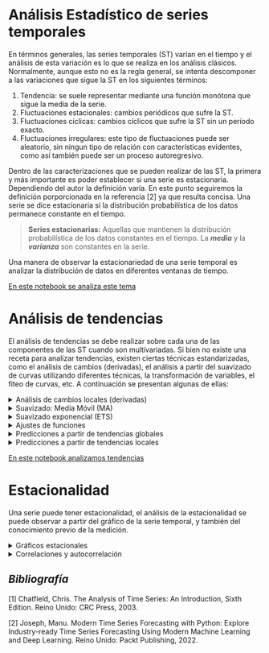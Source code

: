 # Análisis Estadístico de series temporales

En términos generales, las series temporales (ST) varían en el tiempo y el análisis de esta variación es lo que se realiza en los análisis clásicos. Normalmente, aunque esto no es la regla general, se intenta descomponer a las variaciones que sigue la ST en los siguientes términos:
1. Tendencia: se suele representar mediante una función monótona que sigue la  media de la serie.
2. Fluctuaciones estacionales: cambios periódicos que sufre la ST. 
3. Fluctuaciones cíclicas: cambios cíclicos que sufre la ST sin un período exacto.
3. Fluctuaciones irregulares: este tipo de fluctuaciones puede ser aleatorio, sin ningun tipo de relación con características evidentes, como así también puede ser un proceso autoregresivo.

Dentro de las caracterizaciones que se pueden realizar de las ST, la primera y más importante es poder establecer si una serie es estacionaria. Dependiendo del autor la definición varía. En este punto seguiremos la definición porporcionada en la referencia [2] ya que resulta concisa. Una serie se dice estacionaria si la distribución probabilística de los datos permanece constante en el tiempo. 

> **Series estacionarias:** Aquellas que mantienen la distribución probabilística de los datos constantes en el tiempo. La ***media*** y la ***varianza*** son constantes en la serie. 

Una manera de observar la estacionariedad de una serie temporal es analizar la distribución de datos en diferentes ventanas de tiempo. 

[En este notebook se analiza este tema](./Tema-3.1-plots-estacionariedad.ipynb)

# Análisis de tendencias

El análisis de tendencias se debe realizar sobre cada una de las componentes de las ST cuando son multivariadas. Si bien no existe una receta para analizar tendencias, existen ciertas técnicas estandarizadas, como el análisis de cambios (derivadas), el análisis a partir del suavizado de curvas utilizando diferentes técnicas, la transformación de variables, el fiteo de curvas, etc. A continuación se presentan algunas de ellas:

<details>
    <summary> Análisis de cambios locales (derivadas) </summary>

## Análisis de cambios locales (derivadas) 

La derivada tiempo a tiempo de una ST, se puede realizar numéricamente de muchas maneras y considerando diferente cantidad de puntos de la serie.

* Diferencia finita hacia adelante:
    $$X'(t_i) = \frac{X(t_{i+1})-X(t_i)}{t_{i+1}-t_i}$$
* Diferencia finita hacia atras:
    $$X'(t_i) = \frac{X(t_{i})-X(t_{i-1})}{t_{i}-t_{i-1}}$$
* Diferencia finita en el punto medio:
    $$X'(t_i) = \frac{X(t_{i+1})-X(t_{i-1})}{t_{i+1}-t_{i-1}}$$

Cualquiera de los tres casos previos es útil para el análisis de tendencias. Una serie con tendencia lineal tendrá por resultado una distribución derivada aproximadamente constante, mientras que si la derivada posee cambios y tendencia a su vez en el tiempo, tal tendencia puede ser de otro tipo funcional (logarítmica, exponencial, polinómica, etc). 
</details>

<details>
    <summary> Suavizado: Media Móvil (MA) </summary>

## Suavizado: Media Móvil (MA)

La media móvil, cuando es simétrica permite eliminar oscilaciones alrededor de la media. Si bien existen tratados sumamente exhaustivos, en este curso veremos la más simple de todas. La media móvil es una transformación que lleva nuestra distribución $X(t)$ en $Y(t)$. La expresión general de este tipo de transformaciones que llamaremos $Sm$ (por smooth):
$$
Sm[X(t_i)] = \sum_{r=-q}^{s}a_r\ X(t_{i+r})
$$
Si se toma $q=s$ y todos los pesos $a_r=\frac{1}{(2q+1)}$ tenemos la expresión típica de la media móvil en ventanas de ancho $2q+1$. La inspección de la media móvil sobre anchos diferentes puede servir para descartar oscilaciones y su ajuste para extraer la tendencia global, o por tramos. Es importante notar que este tipo de suavizados produce una nueva serie con $N-(2q+1)$ puntos.
</details>

<details>
    <summary> Suavizado exponencial (ETS) </summary>

## Suavizado exponencial (ETS)

Similar a la media móvil, se puede realizar un suavizado, considerando la historia de la serie hacia atrás, de modo tal que los puntos más recientes son más importantes que los previos. El decaimiento de la importancia es de forma exponencial.
$$
Sm[X(t_i)] = \sum_{j=0}^{\infty}\alpha(1-\alpha)^j X(t_{i-j}),
$$
donde $\alpha$ es una constante que satisface: $0<\alpha<1$ y recibe el nombre de constante de suavizado (smooth constant).

Si se considera sólo el primer término de la expansión, este método se denomina _Suavizado exponencial simple_ (**SES**). Si se consideran los dos primeros términos de la serie: _Suavizado exonencial doble_ (**DES**).

</details>

<details>
    <summary> Ajustes de funciones </summary>

## Ajustes de funciones

Si se tiene una curva suave a partir de la serie original mediante algún procedimiento como la media móvil, se puede realizar un ajuste de diferentes familias funcionales $f_{\vec{\alpha}}(t)$, con $\vec{\alpha}$ un conjunto de parámetros. Supongamos que $Y$ es la ST que pretendemos ajustar, donde $\hat{y}_i$ son los valores de la serie correspondientes a $Y(t_i)$. Diremos que el ajuste corresponfiente $y_i = f_{\vec{\alpha}}(t_i)$ es el mejor ajuste si el conjunto de parámetros $\vec{\alpha}$ minimiza alguna función de error. Algunas de las funciones de error más utilizadas son:

* Error cuadrático medio (___MSE___):
        $$ MSE = \frac{1}{N}\sum_{i=1}^{N}{(\hat{y}_i-y_i)}^2$$
* Error del valor absoluto medio (___MAE___):
        $$ MAE = \frac{1}{N}\sum_{i=1}^{N}{\vert\hat{y}_i-y_i\vert}$$

Luego existen otras funciones que sirven para estimar dentro de predicciones el error, para ver alguna de ellas, ver el capítulo 4 de la referencia [2].

</details>

<details>
    <summary> Predicciones a partir de tendencias globales </summary>

## Predicciones a partir de tendencias globales

Utilizando las herramientas previas, se puede cuantificar la tendencia global de una ST realizando ajustes de las diferentes curvas obtenidas. Dependiendo de los análisis que se realicen, los modelos serán diferentes y a partir del conocimiento del problema en sí mismo y la experiencia del analista se podrán aplicar con mayor o menor grado de validez.

La técnica más burda corresponde a la repetición del último valor. Normalmente es llamado modelo **Naïve**. Este modelo puede utilizarse con el valor de la última media móvil, repitiendo este valor. Claramente este modelo tiene memoria de más valores del pasado, denominaremos a este modelo **NaïveMA**.


Una de las técnicas usuales de predicción suele seguir los siguientes pasos:
1. Realizar un suavizado mediante _MA_ para una ventana temporal determinada
2. Analizar la variación de la pendiente mediante derivadas
3. Ajustar la tendencia mediante alguna función analítica. 
4. Utilizar esta función para predecir el punto siguiente en el tiempo

</details>

<details>
    <summary> Predicciones a partir de tendencias locales </summary>

## Predicciones a partir de tendencias locales
Lo que se realiza usualmente es observar tendencias en ventanas de tiempo, no globales de toda la serie, para esto los análisis previos se realizan  sobre ventanas temporales y se guardan de manera numérica (no analítica) en porciones donde la media permanece constante.
</details>


[En este notebook analizamos tendencias](./Tema-3.2-analisis-tendencias.ipynb)

# Estacionalidad

Una serie puede tener estacionalidad, el análisis de la estacionalidad se puede observar a partir del gráfico de la serie temporal, y también del conocimiento previo de la medición.
<details>
    <summary>Gráficos estacionales</summary>

## Gráficos estacionales

Cuando se conoce el intervalo de estacionalidad, la tendencia se puede obtener haciendo un suavizado con ventanas del tamaño igual al periódo de estacionalidad. Luego se utilizan los gráficos estacionales, que consisten en graficar cada período superpuesto.

Una vez caracterizada la estacionalidad, se puede realizar un análisis del comportamiento de la distribución para saber si la estacionalidad se comporta de manera aditiva, o multiplicativa respecto de la tendencia. Si se observa que la desviación estándar no muestra una tendencia clara de crecimiento/decrecimiento en el tiempo se puede pensar que la serie se puede escribir como:
$$X(t) = m_t + S_t + \varepsilon_t,$$
donde $m_t$ será la tendencia, $S_t$ será la oscilación estacional y $\varepsilon_t$ un ruido estocástico.

Por el contrario, si existe una tendencia marcada de la desviación estándar, se puede escribir de manera multiplicativa como 
$$X(t) = m_t S_t + \varepsilon_t, $$ 
o también 
$$X(t) = m_t  S_t  \varepsilon_t.$$ 
Determinar el tipo de descomposición es una tarea ardua y artesanal.
</details>


<details>
    <summary>Correlaciones y autocorrelación</summary>

## Correlación y Autocorrelación

La correlación entre dos pares de variables $X$ e $Y$ de la misma longitud ($N$) se define como

$$
r_{xy} = \frac{\sum_{i=1}^N (x_i - \bar{x})(y_i-\bar{y})}{\sqrt{\sum_{i=1}^N(x_i-\bar{x})^{2}\sum_{i=1}^N(y_i-\bar{y})^2}}
$$

Cuando la correlación  mayor, significa que las series son más similares. Si en la expresión de la correlación miramos cómo se correlaciona una serie consigo misma, podemos encontrar estacionalidades de la siguiente manera: tomamos la serie $X(t_1), X(t_2),..., X(t_{N-1})$ y la correlacionamos con la serie desfasada en uno $X(t_2), X(t_3),..., X(t_{N})$, la ecuación anterior se puede escribir
$$
r_{1} = \frac{\sum_{i=1}^{N-1} (x_i - \bar{x}_1)(x_{i+1}-\bar{x}_2)}{\sqrt{\sum_{i=1}^{N-1}(x_i-\bar{x}_1)^{2}\sum_{i=1}^{N-1}(x_{i+1}-\bar{x}_2)^2}},
$$
donde 
$$
\bar{x}_1 = \frac{\sum_{i=1}^{N-1}x_i}{N-1}\ \ y\ \ \bar{x}_2 = \frac{\sum_{i=2}^{N-1}x_i}{N-1}
$$
</details>



## _Bibliografía_
[1] Chatfield, Chris. The Analysis of Time Series: An Introduction, Sixth Edition. Reino Unido: CRC Press, 2003.

[2] Joseph, Manu. Modern Time Series Forecasting with Python: Explore Industry-ready Time Series Forecasting Using Modern Machine Learning and Deep Learning. Reino Unido: Packt Publishing, 2022.
